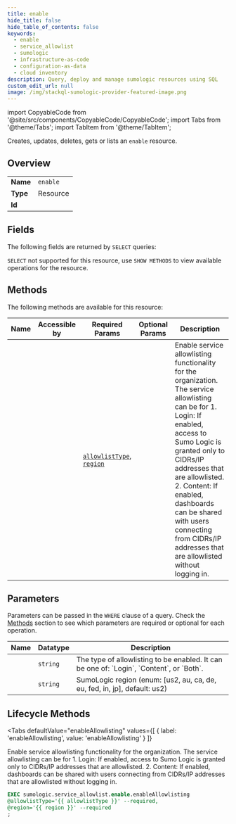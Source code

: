 ```yaml
--- 
title: enable
hide_title: false
hide_table_of_contents: false
keywords:
  - enable
  - service_allowlist
  - sumologic
  - infrastructure-as-code
  - configuration-as-data
  - cloud inventory
description: Query, deploy and manage sumologic resources using SQL
custom_edit_url: null
image: /img/stackql-sumologic-provider-featured-image.png
---
```


import CopyableCode from '@site/src/components/CopyableCode/CopyableCode';
import Tabs from '@theme/Tabs';
import TabItem from '@theme/TabItem';

Creates, updates, deletes, gets or lists an <code>enable</code> resource.

## Overview
<table><tbody>
<tr><td><b>Name</b></td><td><code>enable</code></td></tr>
<tr><td><b>Type</b></td><td>Resource</td></tr>
<tr><td><b>Id</b></td><td><CopyableCode code="sumologic.service_allowlist.enable" /></td></tr>
</tbody></table>

## Fields

The following fields are returned by `SELECT` queries:

`SELECT` not supported for this resource, use `SHOW METHODS` to view available operations for the resource.


## Methods

The following methods are available for this resource:

<table>
<thead>
    <tr>
    <th>Name</th>
    <th>Accessible by</th>
    <th>Required Params</th>
    <th>Optional Params</th>
    <th>Description</th>
    </tr>
</thead>
<tbody>
<tr>
    <td><a href="#enableAllowlisting"><CopyableCode code="enableAllowlisting" /></a></td>
    <td><CopyableCode code="exec" /></td>
    <td><a href="#parameter-allowlistType"><code>allowlistType</code></a>, <a href="#parameter-region"><code>region</code></a></td>
    <td></td>
    <td>Enable service allowlisting functionality for the organization. The service allowlisting can be for 1. Login: If enabled, access to Sumo Logic is granted only to CIDRs/IP addresses that are allowlisted. 2. Content: If enabled, dashboards can be shared with users connecting from CIDRs/IP addresses that are allowlisted without logging in.</td>
</tr>
</tbody>
</table>

## Parameters

Parameters can be passed in the `WHERE` clause of a query. Check the [Methods](#methods) section to see which parameters are required or optional for each operation.

<table>
<thead>
    <tr>
    <th>Name</th>
    <th>Datatype</th>
    <th>Description</th>
    </tr>
</thead>
<tbody>
<tr id="parameter-allowlistType">
    <td><CopyableCode code="allowlistType" /></td>
    <td><code>string</code></td>
    <td>The type of allowlisting to be enabled. It can be one of: `Login`, `Content`, or `Both`.</td>
</tr>
<tr id="parameter-region">
    <td><CopyableCode code="region" /></td>
    <td><code>string</code></td>
    <td>SumoLogic region (enum: [us2, au, ca, de, eu, fed, in, jp], default: us2)</td>
</tr>
</tbody>
</table>

## Lifecycle Methods

<Tabs
    defaultValue="enableAllowlisting"
    values={[
        { label: 'enableAllowlisting', value: 'enableAllowlisting' }
    ]}
>
<TabItem value="enableAllowlisting">

Enable service allowlisting functionality for the organization. The service allowlisting can be for 1. Login: If enabled, access to Sumo Logic is granted only to CIDRs/IP addresses that are allowlisted. 2. Content: If enabled, dashboards can be shared with users connecting from CIDRs/IP addresses that are allowlisted without logging in.

```sql
EXEC sumologic.service_allowlist.enable.enableAllowlisting 
@allowlistType='{{ allowlistType }}' --required, 
@region='{{ region }}' --required
;
```
</TabItem>
</Tabs>
